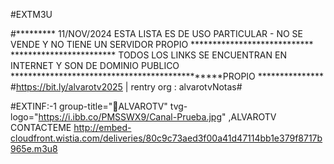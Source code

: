 #EXTM3U

#*********  11/NOV/2024  ESTA LISTA ES DE USO PARTICULAR - NO SE VENDE Y NO TIENE UN SERVIDOR PROPIO ****************************
************************    TODOS LOS LINKS SE ENCUENTRAN EN INTERNET Y SON DE DOMINIO PUBLICO  ***********************************************PROPIO ***************
#https://bit.ly/alvarotv2025 | rentry org : alvarotvNotas#



#EXTINF:-1 group-title="🔵ALVAROTV" tvg-logo="https://i.ibb.co/PMSSWX9/Canal-Prueba.jpg" ,ALVAROTV CONTACTEME
http://embed-cloudfront.wistia.com/deliveries/80c9c73aed3f00a41d47114bb1e379f8717b965e.m3u8
